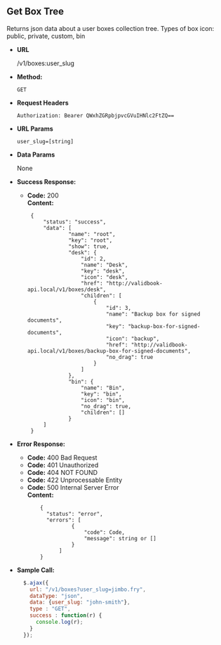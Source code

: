 **Get Box Tree**
----
  Returns json data about a user boxes collection tree. Types of box icon: public, private, custom, bin

* **URL**

  /v1/boxes:user_slug
  
* **Method:**

  `GET`
  
*  **Request Headers**

   `Authorization: Bearer QWxhZGRpbjpvcGVuIHNlc2FtZQ==`
  
*  **URL Params**
       
   `user_slug=[string]` <br/>

* **Data Params**

  None

* **Success Response:**

  * **Code:** 200 <br />
    **Content:** 
    
    ```
     {
         "status": "success",
         "data": [
                 "name": "root",
                 "key": "root",
                 "show": true,
                 "desk": {
                     "id": 2,
                     "name": "Desk",
                     "key": "desk",
                     "icon": "desk",
                     "href": "http://validbook-api.local/v1/boxes/desk",
                     "children": [
                         {
                             "id": 3,
                             "name": "Backup box for signed documents",
                             "key": "backup-box-for-signed-documents",
                             "icon": "backup",
                             "href": "http://validbook-api.local/v1/boxes/backup-box-for-signed-documents",
                             "no_drag": true
                         }
                     ]
                 },
                 "bin": {
                     "name": "Bin",
                     "key": "bin",
                     "icon": "bin",
                     "no_drag": true,
                     "children": []
                 }
         ]
     }
    ```
 
* **Error Response:**

    * **Code:** 400 Bad Request <br />
    * **Code:** 401 Unauthorized <br />
    * **Code:** 404 NOT FOUND<br />
    * **Code:** 422 Unprocessable Entity <br />
    * **Code:** 500 Internal Server Error<br />
      **Content:** 
      ```
          {
            "status": "error",
            "errors": [
                    {
                        "code": Code,
                        "message": string or []
                    }
                ]
          }
      ```

* **Sample Call:**

  ```javascript
    $.ajax({
      url: "/v1/boxes?user_slug=jimbo.fry",
      dataType: "json",
      data: {user_slug: "john-smith"},
      type : "GET",
      success : function(r) {
        console.log(r);
      }
    });
  ```